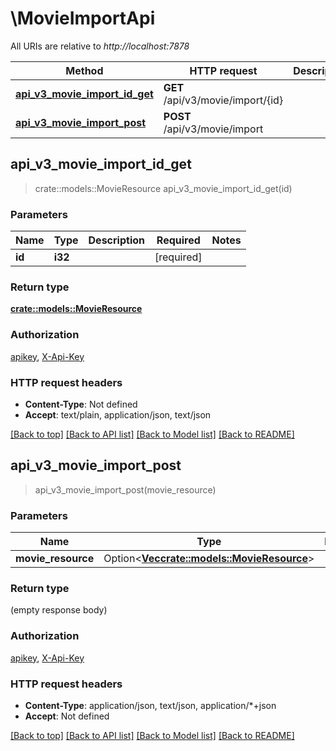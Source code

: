 # \MovieImportApi

All URIs are relative to *http://localhost:7878*

Method | HTTP request | Description
------------- | ------------- | -------------
[**api_v3_movie_import_id_get**](MovieImportApi.md#api_v3_movie_import_id_get) | **GET** /api/v3/movie/import/{id} | 
[**api_v3_movie_import_post**](MovieImportApi.md#api_v3_movie_import_post) | **POST** /api/v3/movie/import | 



## api_v3_movie_import_id_get

> crate::models::MovieResource api_v3_movie_import_id_get(id)


### Parameters


Name | Type | Description  | Required | Notes
------------- | ------------- | ------------- | ------------- | -------------
**id** | **i32** |  | [required] |

### Return type

[**crate::models::MovieResource**](MovieResource.md)

### Authorization

[apikey](../README.md#apikey), [X-Api-Key](../README.md#X-Api-Key)

### HTTP request headers

- **Content-Type**: Not defined
- **Accept**: text/plain, application/json, text/json

[[Back to top]](#) [[Back to API list]](../README.md#documentation-for-api-endpoints) [[Back to Model list]](../README.md#documentation-for-models) [[Back to README]](../README.md)


## api_v3_movie_import_post

> api_v3_movie_import_post(movie_resource)


### Parameters


Name | Type | Description  | Required | Notes
------------- | ------------- | ------------- | ------------- | -------------
**movie_resource** | Option<[**Vec<crate::models::MovieResource>**](MovieResource.md)> |  |  |

### Return type

 (empty response body)

### Authorization

[apikey](../README.md#apikey), [X-Api-Key](../README.md#X-Api-Key)

### HTTP request headers

- **Content-Type**: application/json, text/json, application/*+json
- **Accept**: Not defined

[[Back to top]](#) [[Back to API list]](../README.md#documentation-for-api-endpoints) [[Back to Model list]](../README.md#documentation-for-models) [[Back to README]](../README.md)

